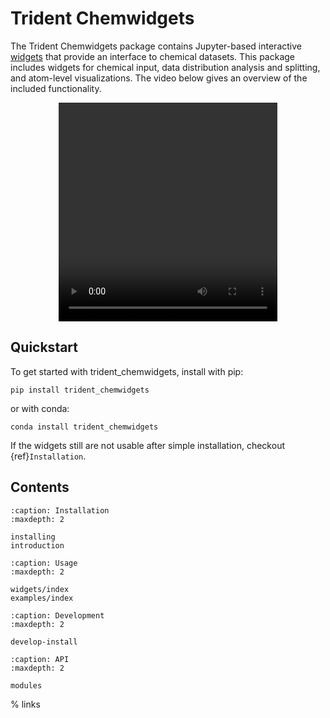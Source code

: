 # Trident Chemwidgets

The Trident Chemwidgets package contains Jupyter-based interactive [widgets] that provide an interface to chemical datasets.
This package includes widgets for chemical input, data distribution analysis and splitting, and atom-level visualizations.
The video below gives an overview of the included functionality.

<div style='text-align: center;'>
    <video width="350" height="350" controls loop autoplay playsinline>
        <source src="_static/video/chemwidgets_demo.mp4" type="video/mp4">
        Your browser does not support the video tag.
    </video>
</div>

## Quickstart

To get started with trident_chemwidgets, install with pip:

```
pip install trident_chemwidgets
```

or with conda:

```
conda install trident_chemwidgets
```

If the widgets still are not usable after simple installation, checkout {ref}`Installation`.

## Contents

```{toctree}
:caption: Installation
:maxdepth: 2

installing
introduction
```

```{toctree}
:caption: Usage
:maxdepth: 2

widgets/index
examples/index
```

```{toctree}
:caption: Development
:maxdepth: 2

develop-install
```

```{toctree}
:caption: API
:maxdepth: 2

modules
```

% links

[widgets]: https://jupyter.org/widgets.html
[notebook]: https://jupyter-notebook.readthedocs.io/en/latest/
